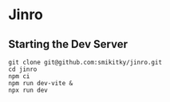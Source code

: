 # Jinro

## Starting the Dev Server

```
git clone git@github.com:smikitky/jinro.git
cd jinro
npm ci
npm run dev-vite &
npx run dev
```

